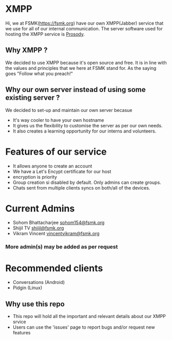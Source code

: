 # XMPP

Hi, we at FSMK(https://fsmk.org) have our own XMPP(Jabber) service that we use for all of our internal communication. 
The server software used for hosting the XMPP service is [Prosody](https://prosody.im). 

## Why XMPP ?
We decided to use XMPP because it's open source and free. It is in line with the values and principles that we here at FSMK stand for. As the saying goes "Follow what you preach!"

## Why our own server instead of using some existing server ?
We decided to set-up and maintain our own server becasue 
- It's way cooler to have your own hostname
- It gives us the flexibility to customise the server as per our own needs.
- It also creates a learning opportunity for our interns and volunteers.

# Features of our service
- It allows anyone to create an account
- We have a Let's Encypt certificate for our host
- encryption is priority
- Group creation si disabled by default. Only admins can create groups.
- Chats sent from multiple clients syncs on both/all of the devices. 

# Current Admins
- Sohom Bhattacharjee <sohom154@fsmk.org>
- Shijil TV <shijil@fsmk.org>
- Vikram Vincent <vincentvikram@fsmk.org>

### More admin(s) may be added as per request

# Recommended clients
- Conversations (Android)
- Pidgin (Linux) 

## Why use this repo
- This repo will hold all the important and relevant details about our XMPP srvice
- Users can use the 'issues' page to report bugs and/or request new features

